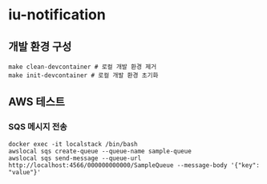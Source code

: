 # iu-notification

## 개발 환경 구성

```shell
make clean-devcontainer # 로컬 개발 환경 제거
make init-devcontainer # 로컬 개발 환경 초기화
```

## AWS 테스트

### SQS 메시지 전송

```shell
docker exec -it localstack /bin/bash
awslocal sqs create-queue --queue-name sample-queue
awslocal sqs send-message --queue-url http://localhost:4566/000000000000/SampleQueue --message-body '{"key": "value"}'
```
